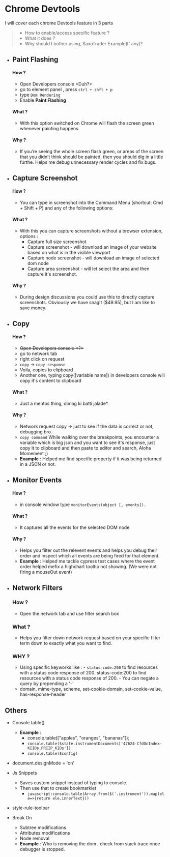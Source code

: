 # Chrome Devtools

I will cover each chrome Devtools feature in 3 parts

> - How to enable/access specific feature ?
> - What it does ?
> - Why should I bother using, SaxoTrader Example(If any)?

- ## Paint Flashing

  #### How ?

  - Open Developers console <Duh?>
  - go to element panel , press `ctrl + shft + p`
  - type `Dom Rendering`
  - Enable **Paint Flashing**

  #### What ?

  - With this option switched on Chrome will flash the screen green whenever painting happens.

  #### Why ?

  - If you’re seeing the whole screen flash green, or areas of the screen that you didn’t think should be painted, then you should dig in a little furthe. Helps me debug unnecessary render cycles and fix bugs.

- ## Capture Screenshot

  #### How ?

  - You can type in screenshot into the Command Menu (shortcut: Cmd + Shift + P) and any of the following options:

  #### What ?

  - With this you can capture screenshots without a browser extension, options :
    - Capture full size screenshot
    - Capture screenshot - will download an image of your website based on what is in the visible viewport
    - Capture node screenshot - will download an image of selected dom node
    - Capture area screenshot - will let select the area and then capture it's screenshot.

  #### Why ?

  - During design discussions you could use this to directly capture screenshots. Obviously we have snagIt (\$49.95), but I am like to save money.

- ## Copy

  #### How ?

  - ~~Open Developers console <?>~~
  - go to network tab
  - right click on request
  - `copy` -> `copy response`
  - Voila, copies to clipboard
  - Another one, typing copy([variable name]) in developers console will copy it's content to clipboard

  #### What ?

  - Just a mentos thing, dimag ki batti jalade\*.

  #### Why ?

  - Network request copy -> just to see if the data is correct or not, debugging bro.
  - `copy command` While walking over the breakpoints, you encounter a variable which is big json and you want to see it's response, just copy it to clipboard and then paste to editor and search, Aloha Momement ;)
  - **Example** : Helped me find specific property if it was being returned in a JSON or not.

- ## Monitor Events

  #### How ?

  - in console window type `monitorEvents(object [, events]).`

  #### What ?

  - It captures all the events for the selected DOM node.

  #### Why ?

  - Helps you filter out the relevent events and helps you debug their order and inspect which all events are being fired for that element.
  - **Example** : Helped me tackle cypress test cases where the event order helped mefix a highchart tooltip not showing. (We were not firing a mouseOut event)

* ## Network Filters

  ### How ?

  - Open the network tab and use filter search box

  ### What ?

  - Helps you filter down network request based on your specific filter term down to exactly what you want to find.

  ### WHY ?

  - Using specific keyworks like : - `status-code:200` to find resources with a status code response of 200.
    status-code:200 to find resources with a status code response of 200. - You can negate a query by prepending a '-'
  - domain, mime-type, scheme, set-cookie-domain, set-cookie-value, has-response-header

## Others

- Console.table()

  - **Example** :
    - console.table(["apples", "oranges", "bananas"]);
    - `console.table($state.instrumentDocuments['47624-CfdOnIndex-KIIDs,PRIIP_KIDs'])`
    - `console.table($config)`

- document.designMode = 'on'

- Js Snippets

  - Saves custom snippet instead of typing to console.
  - Then use that to create bookmarklet
    - `javascript:console.table(Array.from($('.instrument')).map(ele=>{return ele.innerText}))`

- style-rule-toolbar

- Break On
  - Subtree modifications
  - Attributes modifications
  - Node removal
  - **Example** : Who is removing the dom , check from stack trace once debugger is stopped.
